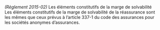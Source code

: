 _(Règlement 2015-02)_ Les éléments constitutifs de la marge de solvabilité
Les éléments constitutifs de la marge de solvabilité de la réassurance sont les mêmes que ceux prévus à l’article 337-1 du code des assurances pour les sociétés anonymes d’assurances.
